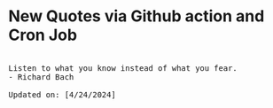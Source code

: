 # New Quotes via Github action and Cron Job

<pre>
<!-- #quote -->
Listen to what you know instead of what you fear.
- Richard Bach

Updated on: [4/24/2024]
<!-- #quoteEnd -->
</pre>
